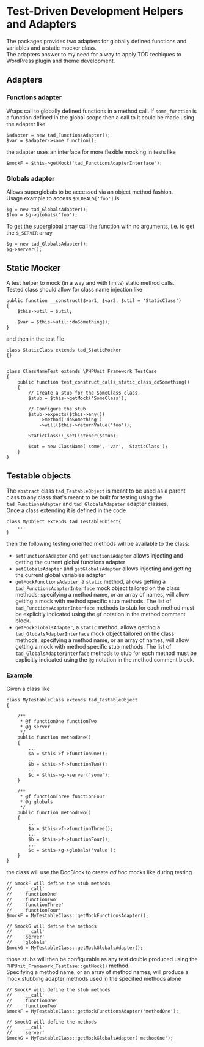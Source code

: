 # Test-Driven Development Helpers and Adapters

The packages provides two adapters for globally defined functions and variables and a static mocker class.  
The adapters answer to my need for a way to apply TDD techiques to WordPress plugin and theme development. 

## Adapters

### Functions adapter
Wraps call to globally defined functions in a method call. If <code>some_function</code> is a function defined in the global scope then a call to it could be made using the adapter like

    $adapter = new tad_FunctionsAdapter();
    $var = $adapter->some_function();

the adapter uses an interface for more flexible mocking in tests like

    $mockF = $this->getMock('tad_FunctionsAdapterInterface');

### Globals adapter
Allows superglobals to be accessed via an object method fashion.  
Usage example to access <code>$GLOBALS['foo']</code> is

    $g = new tad_GlobalsAdapter();
    $foo = $g->globals('foo');

To get the superglobal array call the function with no arguments, i.e.
to get the <code>$_SERVER</code> array

    $g = new tad_GlobalsAdapter();
    $g->server();

## Static Mocker
A test helper to mock (in a way and with limits) static method calls.  
Tested class should allow for class name injection like

    public function __construct($var1, $var2, $util = 'StaticClass')
    {
        $this->util = $util;

        $var = $this->util::doSomething();
    }

and then in the test file

    class StaticClass extends tad_StaticMocker
    {}


    class ClassNameTest extends \PHPUnit_Framework_TestCase
    {
        public function test_construct_calls_static_class_doSomething()
        {
            // Create a stub for the SomeClass class.
            $stub = $this->getMock('SomeClass');

            // Configure the stub.
            $stub->expects($this->any())
                ->method('doSomething')
                ->will($this->returnValue('foo'));

            StaticClass::_setListener($stub);

            $sut = new ClassName('some', 'var', 'StaticClass');
        }
    }

## Testable objects
The <code>abstract</code> class <code>tad_TestableObject</code> is meant to be used as a parent class to any class that's meant to be built for testing using the <code>tad_FunctionsAdapter</code> and <code>tad_GlobalsAdapater</code> adapter classes.  
Once a class extending it is defined in the code

    class MyObject extends tad_TestableObject{
        ...
    }

then the following testing oriented methods will be available to the class:

* <code>setFunctionsAdapter</code> and <code>getFunctionsAdapter</code> allows injecting and getting the current global functions adapter
* <code>setGlobalsAdapter</code> and <code>getGlobalsAdapter</code> allows injecting and getting the current global variables adapter
* <code>getMockFunctionsAdapter</code>, a <code>static</code> method, allows getting a <code>tad_FunctionsAdapterInterface</code> mock object tailored on the class methods; specifying a method name, or an array of names, will allow getting a mock with method specific stub methods. The list of <code>tad_FunctionsAdapterInterface</code> methods to stub for each method must be explicitly indicated using the <code>@f</code> notation in the method comment block.
* <code>getMockGlobalsAdapter</code>, a <code>static</code> method, allows getting a <code>tad_GlobalsAdapterInterface</code> mock object tailored on the class methods; specifying a method name, or an array of names, will allow getting a mock with method specific stub methods. The list of <code>tad_GlobalsAdapterInterface</code> methods to stub for each method must be explicitly indicated using the <code>@g</code> notation in the method comment block.

### Example
Given a class like

    class MyTestableClass extends tad_TestableObject
    {
    
        /**
         * @f functionOne functionTwo
         * @g server
         */
        public function methodOne()
        {
            ...
            $a = $this->f->functionOne();
            ...
            $b = $this->f->functionTwo();
            ...
            $c = $this->g->server('some');
        }

        /**
         * @f functionThree functionFour
         * @g globals
         */
        public function methodTwo()
        {
            ...
            $a = $this->f->functionThree();
            ...
            $b = $this->f->functionFour();
            ...
            $c = $this->g->globals('value');
        }
    }

the class will use the DocBlock to create *ad hoc* mocks like during testing

    // $mockF will define the stub methods
    //    '__call'
    //    'functionOne'
    //    'functionTwo'
    //    'functionThree'
    //    'functionFour'
    $mockF = MyTestableClass::getMockFunctionsAdapter();

    // $mockG will define the methods
    //    '__call'
    //    'server'
    //    'globals'
    $mockG = MyTestableClass::getMockGlobalsAdapter();

those stubs will then be configurable as any test double produced using the <code>PHPUnit_Framework_TestCase::getMock()</code> method.  
Specifying a method name, or an array of method names, will produce a mock stubbing adapter methods used in the specified methods alone

    // $mockF will define the stub methods
    //    '__call'
    //    'functionOne'
    //    'functionTwo'
    $mockF = MyTestableClass::getMockFunctionsAdapter('methodOne');

    // $mockG will define the methods
    //    '__call'
    //    'server'
    $mockG = MyTestableClass::getMockGlobalsAdapter('methodOne');
